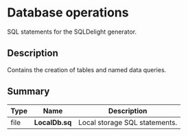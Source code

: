 # Database operations

SQL statements for the SQLDelight generator.

## Description

Contains the creation of tables and named data queries. 

## Summary

Type                  | Name                            | Description
----------------------|---------------------------------|-----------------------------------------------
file                  | **LocalDb.sq**                  | Local storage SQL statements. 